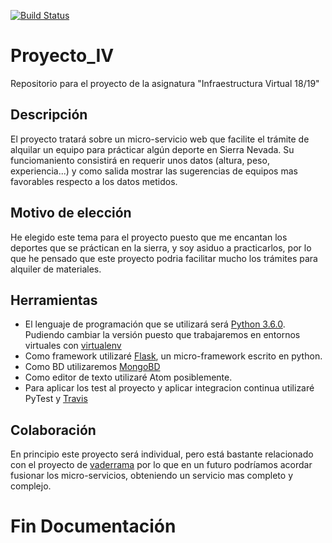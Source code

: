 [![Build Status](https://travis-ci.org/Alvarosanpal/Proyecto_IV.svg?branch=master)](https://travis-ci.org/Alvarosanpal/Proyecto_IV)

# Proyecto_IV
Repositorio para el proyecto de la asignatura "Infraestructura Virtual 18/19"

## Descripción
El proyecto tratará sobre un micro-servicio web que facilite el trámite de alquilar un equipo para prácticar algún deporte en Sierra Nevada.
Su funciomaniento consistirá en requerir unos datos (altura, peso, experiencia...) y como salida mostrar las sugerencias de equipos mas favorables respecto a los datos metidos.

## Motivo de elección

He elegido este tema para el proyecto puesto que me encantan los deportes que se práctican en la sierra, y soy asiduo a practicarlos, por lo que he pensado que este proyecto podria facilitar mucho los trámites para alquiler de materiales.

## Herramientas

- El lenguaje de programación que se utilizará será [Python 3.6.0](https://www.python.org/). Pudiendo cambiar la versión puesto que trabajaremos en entornos virtuales con [virtualenv](https://virtualenv.pypa.io/en/stable/)
- Como framework utilizaré [Flask](http://flask.pocoo.org/), un micro-framework escrito en python.
- Como BD utilizaremos [MongoBD](https://www.mongodb.com/es)
- Como editor de texto utilizaré Atom posiblemente.
- Para aplicar los test al proyecto y aplicar integracion continua utilizaré PyTest y [Travis](https://travis-ci.org/)

## Colaboración

En principio este proyecto será individual, pero está bastante relacionado con el proyecto de [vaderrama](https://github.com/vaderrama/Proyecto-IV) por lo que en un futuro podríamos acordar fusionar los micro-servicios, obteniendo un servicio mas completo y complejo.

# Fin Documentación
